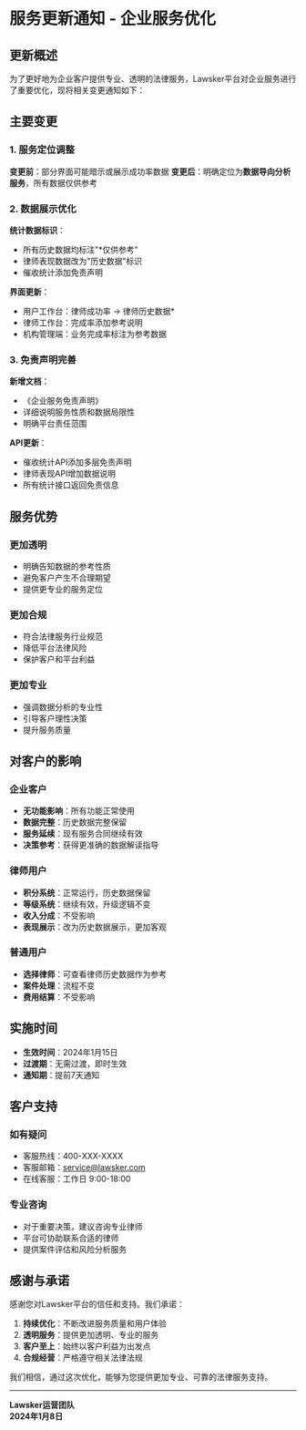 # 服务更新通知 - 企业服务优化

## 更新概述

为了更好地为企业客户提供专业、透明的法律服务，Lawsker平台对企业服务进行了重要优化，现将相关变更通知如下：

## 主要变更

### 1. 服务定位调整

**变更前**：部分界面可能暗示或展示成功率数据
**变更后**：明确定位为**数据导向分析服务**，所有数据仅供参考

### 2. 数据展示优化

**统计数据标识**：
- 所有历史数据均标注"*仅供参考"
- 律师表现数据改为"历史数据"标识
- 催收统计添加免责声明

**界面更新**：
- 用户工作台：律师成功率 → 律师历史数据*
- 律师工作台：完成率添加参考说明
- 机构管理端：业务完成率标注为参考数据

### 3. 免责声明完善

**新增文档**：
- 《企业服务免责声明》
- 详细说明服务性质和数据局限性
- 明确平台责任范围

**API更新**：
- 催收统计API添加多层免责声明
- 律师表现API增加数据说明
- 所有统计接口返回免责信息

## 服务优势

### 更加透明
- 明确告知数据的参考性质
- 避免客户产生不合理期望
- 提供更专业的服务定位

### 更加合规
- 符合法律服务行业规范
- 降低平台法律风险
- 保护客户和平台利益

### 更加专业
- 强调数据分析的专业性
- 引导客户理性决策
- 提升服务质量

## 对客户的影响

### 企业客户
- **无功能影响**：所有功能正常使用
- **数据完整**：历史数据完整保留
- **服务延续**：现有服务合同继续有效
- **决策参考**：获得更准确的数据解读指导

### 律师用户
- **积分系统**：正常运行，历史数据保留
- **等级系统**：继续有效，升级逻辑不变
- **收入分成**：不受影响
- **表现展示**：改为历史数据展示，更加客观

### 普通用户
- **选择律师**：可查看律师历史数据作为参考
- **案件处理**：流程不变
- **费用结算**：不受影响

## 实施时间

- **生效时间**：2024年1月15日
- **过渡期**：无需过渡，即时生效
- **通知期**：提前7天通知

## 客户支持

### 如有疑问
- 客服热线：400-XXX-XXXX
- 客服邮箱：service@lawsker.com
- 在线客服：工作日 9:00-18:00

### 专业咨询
- 对于重要决策，建议咨询专业律师
- 平台可协助联系合适的律师
- 提供案件评估和风险分析服务

## 感谢与承诺

感谢您对Lawsker平台的信任和支持。我们承诺：

1. **持续优化**：不断改进服务质量和用户体验
2. **透明服务**：提供更加透明、专业的服务
3. **客户至上**：始终以客户利益为出发点
4. **合规经营**：严格遵守相关法律法规

我们相信，通过这次优化，能够为您提供更加专业、可靠的法律服务支持。

---

**Lawsker运营团队**  
**2024年1月8日**
